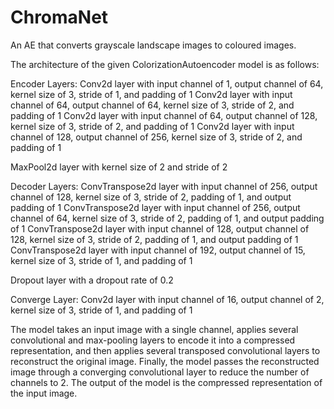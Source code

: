 # ChromaNet
An AE that converts grayscale landscape images to coloured images.

The architecture of the given ColorizationAutoencoder model is as follows:

Encoder Layers:
Conv2d layer with input channel of 1, output channel of 64, kernel size of 3, stride of 1, and padding of 1
Conv2d layer with input channel of 64, output channel of 64, kernel size of 3, stride of 2, and padding of 1
Conv2d layer with input channel of 64, output channel of 128, kernel size of 3, stride of 2, and padding of 1
Conv2d layer with input channel of 128, output channel of 256, kernel size of 3, stride of 2, and padding of 1

MaxPool2d layer with kernel size of 2 and stride of 2

Decoder Layers:
ConvTranspose2d layer with input channel of 256, output channel of 128, kernel size of 3, stride of 2, padding of 1, and output padding of 1
ConvTranspose2d layer with input channel of 256, output channel of 64, kernel size of 3, stride of 2, padding of 1, and output padding of 1
ConvTranspose2d layer with input channel of 128, output channel of 128, kernel size of 3, stride of 2, padding of 1, and output padding of 1
ConvTranspose2d layer with input channel of 192, output channel of 15, kernel size of 3, stride of 1, and padding of 1

Dropout layer with a dropout rate of 0.2

Converge Layer:
Conv2d layer with input channel of 16, output channel of 2, kernel size of 3, stride of 1, and padding of 1

The model takes an input image with a single channel, applies several convolutional and max-pooling layers to encode it into a compressed representation, and then applies several transposed convolutional layers to reconstruct the original image. Finally, the model passes the reconstructed image through a converging convolutional layer to reduce the number of channels to 2. The output of the model is the compressed representation of the input image.
